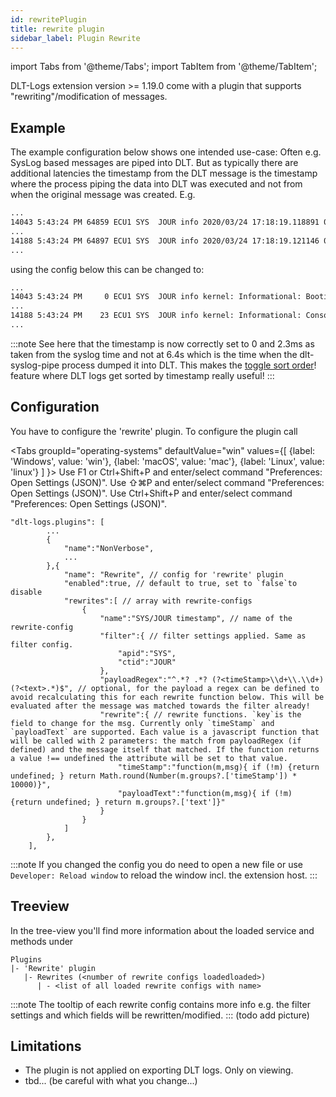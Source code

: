 ```yaml
---
id: rewritePlugin
title: rewrite plugin
sidebar_label: Plugin Rewrite
---
```

import Tabs from '@theme/Tabs';
import TabItem from '@theme/TabItem';

DLT-Logs extension version >= 1.19.0 come with a plugin that supports "rewriting"/modification of messages.

## Example

The example configuration below shows one intended use-case:
Often e.g. SysLog based messages are piped into DLT. But as typically there are additional latencies the timestamp from the DLT message is the timestamp where the process piping the data into DLT was executed and not from when the original message was created.
E.g.
```sh
...
14043 5:43:24 PM 64859 ECU1 SYS  JOUR info 2020/03/24 17:18:19.118891 0.000000 kernel: Informational: Booting Linux on physical CPU 0x0
...
14188 5:43:24 PM 64897 ECU1 SYS  JOUR info 2020/03/24 17:18:19.121146 0.002251 kernel: Informational: Console: colour dummy device 80x25
...
```

using the config below this can be changed to:

```sh
...
14043 5:43:24 PM     0 ECU1 SYS  JOUR info kernel: Informational: Booting Linux on physical CPU 0x0
...
14188 5:43:24 PM    23 ECU1 SYS  JOUR info kernel: Informational: Console: colour dummy device 80x25
...
```
:::note
See here that the timestamp is now correctly set to 0 and 2.3ms as taken from the syslog time and not at 6.4s which is the time when the dlt-syslog-pipe process dumped it into DLT.
This makes the [toggle sort order](toggleSortOrder)! feature where DLT logs get sorted by timestamp really useful!
:::

## Configuration

You have to configure the 'rewrite' plugin. To configure the plugin call

<Tabs
    groupId="operating-systems"
    defaultValue="win"
    values={[
        {label: 'Windows', value: 'win'},
        {label: 'macOS', value: 'mac'},
        {label: 'Linux', value: 'linux'}
    ]
    }>
<TabItem value="win">Use F1 or Ctrl+Shift+P and enter/select command "Preferences: Open Settings (JSON)".</TabItem>
<TabItem value="mac">Use &#8679;&#8984;P and enter/select command "Preferences: Open Settings (JSON)".</TabItem>
<TabItem value="linux">Use Ctrl+Shift+P and enter/select command "Preferences: Open Settings (JSON)".</TabItem>
</Tabs>

```jsonc
"dlt-logs.plugins": [
        ...
        {
            "name":"NonVerbose",
            ...
        },{
            "name": "Rewrite", // config for 'rewrite' plugin
            "enabled":true, // default to true, set to `false`to disable
            "rewrites":[ // array with rewrite-configs
                {
                    "name":"SYS/JOUR timestamp", // name of the rewrite-config
                    "filter":{ // filter settings applied. Same as filter config.
                        "apid":"SYS",
                        "ctid":"JOUR"
                    },
                    "payloadRegex":"^.*? .*? (?<timeStamp>\\d+\\.\\d+) (?<text>.*)$", // optional, for the payload a regex can be defined to avoid recalculating this for each rewrite function below. This will be evaluated after the message was matched towards the filter already!
                    "rewrite":{ // rewrite functions. `key`is the field to change for the msg. Currently only `timeStamp` and `payloadText` are supported. Each value is a javascript function that will be called with 2 parameters: the match from payloadRegex (if defined) and the message itself that matched. If the function returns a value !== undefined the attribute will be set to that value.
                        "timeStamp":"function(m,msg){ if (!m) {return undefined; } return Math.round(Number(m.groups?.['timeStamp']) * 10000)}",
                        "payloadText":"function(m,msg){ if (!m) {return undefined; } return m.groups?.['text']}"
                    }
                }
            ]
        },
    ],
```

:::note
If you changed the config you do need to open a new file or use `Developer: Reload window` to reload the window incl. the extension host.
:::

## Treeview

In the tree-view you'll find more information about the loaded service and methods under
```
Plugins
|- 'Rewrite' plugin
   |- Rewrites (<number of rewrite configs loadedloaded>)
      | - <list of all loaded rewrite configs with name>
```
:::note
The tooltip of each rewrite config contains more info e.g. the filter settings and which fields will be rewritten/modified.
:::
(todo add picture)

## Limitations

- The plugin is not applied on exporting DLT logs. Only on viewing.
- tbd... (be careful with what you change...)